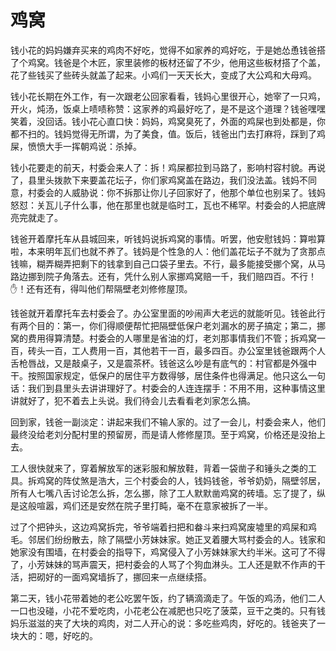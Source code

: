 # 鸡窝

钱小花的妈妈嫌弃买来的鸡肉不好吃，觉得不如家养的鸡好吃，于是她怂恿钱爸搭了个鸡窝。钱爸是个木匠，家里装修的板材还留了不少，他用这些板材搭了个盖，花了些钱买了些砖头就盖了起来。小鸡们一天天长大，变成了大公鸡和大母鸡。

钱小花长期在外工作，有一次跟老公回家看看，钱妈心里很开心，她宰了一只鸡，开火，炖汤，饭桌上啧啧称赞：这家养的鸡最好吃了，是不是这个道理？钱爸嘿嘿笑着，没回话。钱小花心直口快：妈妈，鸡窝臭死了，外面的鸡屎也到处都是，你都不扫的。钱妈觉得无所谓，为了美食，值。饭后，钱爸出门去打麻将，踩到了鸡屎，愤愤大手一挥朝鸡说：杀掉。

钱小花要走的前天，村委会来人了：拆！鸡屎都拉到马路了，影响村容村貌。再说了，县里头拨款下来要盖花坛子，你们家鸡窝盖在路边，我们没法盖。钱妈不同意，村委会的人威胁说：你不拆那让你儿子回家好了，他那个单位也别呆了。钱妈怒怼：关瓦儿子什么事，他在那里也就是临时工，瓦也不稀罕。村委会的人把底牌亮完就走了。

钱爸开着摩托车从县城回来，听钱妈说拆鸡窝的事情。听罢，他安慰钱妈：算啦算啦，本来明年瓦们也就不养了。钱妈是个性急的人：他们盖花坛子不就为了贪那点钱嘛，糊弄糊弄把剩下的钱拿到自己口袋子里去。不行，最多能接受挪个窝，从马路边挪到院子角落去。还有，凭什么别人家挪鸡窝赔一千，我们赔四百。不行！✋！还有还有，得叫他们帮隔壁老刘修修屋顶。

钱爸就开着摩托车去村委会了。办公室里面的吵闹声大老远的就能听见。钱爸此行有两个目的：第一，你们得顺便帮忙把隔壁低保户老刘漏水的房子搞定；第二，挪窝的费用得算清楚。村委会的人哪里是省油的灯，老刘那事情我们不管；拆鸡窝一百，砖头一百，工人费用一百，其他若干一百，最多四百。办公室里钱爸跟两个人舌枪唇战，又是敲桌子，又是震茶杯。钱爸这么吵是有底气的：村官都是外强中干。按照国家规定，低保户的居住平方数得够，居住条件也得满足。他只这么一句话：我们到县里头去讲讲理好了。村委会的人连连摆手：不用不用，这种事情这里讲就好了，犯不着去上头说。我们待会儿去看看老刘家怎么搞。

回到家，钱爸一副淡定：讲起来我们不输人家的。过了一会儿，村委会来人，他们最终没给老刘分配村里的预留房，而是请人修修屋顶。至于鸡窝，价格还是没抬上去。

工人很快就来了，穿着解放军的迷彩服和解放鞋，背着一袋凿子和锤头之类的工具。拆鸡窝的阵仗煞是浩大，三个村委会的人，钱妈钱爸，爷爷奶奶，隔壁邻居，所有人七嘴八舌讨论怎么拆，怎么挪，除了工人默默凿鸡窝的砖墙。忘了提了，纵是这般喧嚣，鸡们还是安然在院子里打盹，毫不在意家被拆了一半。

过了个把钟头，这边鸡窝拆完，爷爷端着扫把和畚斗来扫鸡窝废墟里的鸡屎和鸡毛。邻居们纷纷散去，除了隔壁小芳妹妹家。她正叉着腰大骂村委会的人。钱家和她家没有围墙，在村委会的指导下，鸡窝侵入了小芳妹妹家大约半米。这可了不得了，小芳妹妹的骂声震天，把村委会的人骂了个狗血淋头。工人还是默不作声的干活，把砌好的一面鸡窝墙拆了，挪回来一点继续搭。

第二天，钱小花带着她的老公吃罢午饭，约了辆滴滴走了。午饭的鸡汤，他们二人一口也没碰，小花不爱吃肉，小花老公在减肥也只吃了菠菜，豆干之类的。只有钱妈乐滋滋的夹了大块的鸡肉，对二人开心的说：多吃些鸡肉，好吃的。钱爸夹了一块大的：嗯，好吃的。
